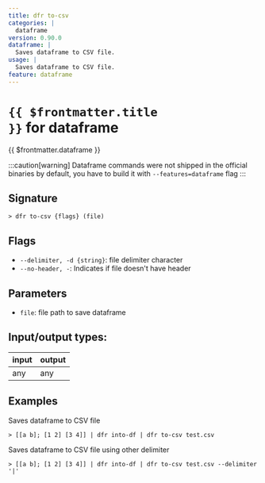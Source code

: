 ```yaml
---
title: dfr to-csv
categories: |
  dataframe
version: 0.90.0
dataframe: |
  Saves dataframe to CSV file.
usage: |
  Saves dataframe to CSV file.
feature: dataframe
---
```


<!-- This file is automatically generated. Please edit the command in https://github.com/nushell/nushell instead. -->

# <code>{{ $frontmatter.title }}</code> for dataframe

<div class='command-title'>{{ $frontmatter.dataframe }}</div>

:::caution[warning]
Dataframe commands were not shipped in the official binaries by default, you have to build it with `--features=dataframe` flag
:::

## Signature

`> dfr to-csv {flags} (file)`

## Flags

- `--delimiter, -d {string}`: file delimiter character
- `--no-header, -`: Indicates if file doesn't have header

## Parameters

- `file`: file path to save dataframe

## Input/output types:

| input | output |
| ----- | ------ |
| any   | any    |

## Examples

Saves dataframe to CSV file

```nu
> [[a b]; [1 2] [3 4]] | dfr into-df | dfr to-csv test.csv

```

Saves dataframe to CSV file using other delimiter

```nu
> [[a b]; [1 2] [3 4]] | dfr into-df | dfr to-csv test.csv --delimiter '|'

```
